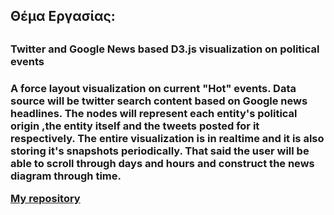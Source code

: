 
<h2>Θέμα Εργασίας:<h2>

<h3>Twitter and Google News based D3.js visualization on political events<h3>

A force layout visualization on current "Hot" events. Data source will be twitter search content based on Google news headlines.
The nodes will represent each entity's political origin ,the entity itself and the tweets posted for it respectively. The entire 
visualization is in realtime and it is also storing it's snapshots periodically. That said the user will be able to scroll through days and hours and construct the news diagram through time.


[My repository](https://github.com/skid648/Twitter-and-google-news-based-visualization)
